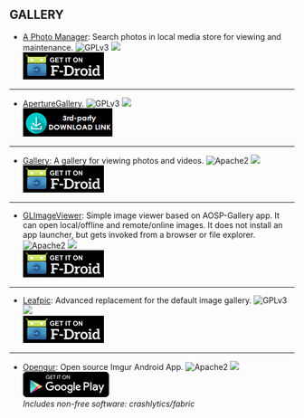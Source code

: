 <!--
    Copyright (C)  2016 PRIMOKORN.
    Permission is granted to copy, distribute and/or modify this document
    under the terms of the GNU Free Documentation License, Version 1.3
    or any later version published by the Free Software Foundation;
    with no Invariant Sections, no Front-Cover Texts, and no Back-Cover Texts.
    A copy of the license is included in the section entitled "GNU
    Free Documentation License".
-->
## GALLERY

* [A Photo Manager](http://v.ht/IhiE): Search photos in local media store for viewing and maintenance.
![GPLv3](https://img.shields.io/badge/License-GPLv3-brightgreen.svg?style=flat-square)
[![](https://img.shields.io/badge/Source-Github-lightgrey.svg?style=flat-square)](https://github.com/k3b/androFotoFinder)  
[![](Pictures/F-Droid.png)](http://v.ht/IhiE)

***

* [ApertureGallery](https://github.com/MJonesDev/ApertureGallery).
![GPLv3](https://img.shields.io/badge/License-GPLv3-brightgreen.svg?style=flat-square)
[![](https://img.shields.io/badge/Source-Github-lightgrey.svg?style=flat-square)](https://github.com/MJonesDev/ApertureGallery)  
[![](Pictures/3rd-party.png)](https://github.com/MJonesDev/ApertureGallery/releases)

***

* [Gallery](http://v.ht/3C93): A gallery for viewing photos and videos.
![Apache2](https://img.shields.io/badge/License-Apache%202.0-yellowgreen.svg?style=flat-square)
[![](https://img.shields.io/badge/Source-Github-lightgrey.svg?style=flat-square)](https://github.com/SimpleMobileTools/Simple-Gallery)  
[![](Pictures/F-Droid.png)](http://v.ht/3C93)

***

* [GLImageViewer](http://v.ht/ntrF): Simple image viewer based on AOSP-Gallery app. It can open local/offline and remote/online images. It does not install an app launcher, but gets invoked from a browser or file explorer.
![Apache2](https://img.shields.io/badge/License-Apache%202.0-yellowgreen.svg?style=flat-square)
[![](https://img.shields.io/badge/Source-Github-lightgrey.svg?style=flat-square)](https://github.com/mariotaku/imageviewer-gl)  
[![](Pictures/F-Droid.png)](http://v.ht/ntrF)

***

* [Leafpic](http://v.ht/d2Wr): Advanced replacement for the default image gallery.
![GPLv3](https://img.shields.io/badge/License-GPLv3-brightgreen.svg?style=flat-square)
[![](https://img.shields.io/badge/Source-Github-lightgrey.svg?style=flat-square)](https://github.com/HoraApps/LeafPic)  
[![](Pictures/F-Droid.png)](http://v.ht/d2Wr)

***

* [Opengur](http://v.ht/LaAl): Open source Imgur Android App.
![Apache2](https://img.shields.io/badge/License-Apache%202.0-yellowgreen.svg?style=flat-square)
[![](https://img.shields.io/badge/Source-Github-lightgrey.svg?style=flat-square)](http://v.ht/fD2Q)  
[![](Pictures/Google_Play.png)](http://v.ht/LaAl)  
_Includes non-free software: crashlytics/fabric_

